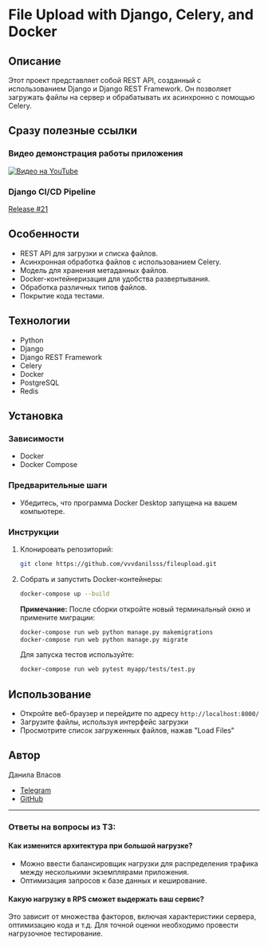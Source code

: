 # File Upload with Django, Celery, and Docker

## Описание

Этот проект представляет собой REST API, созданный с использованием Django и Django REST Framework. Он позволяет загружать файлы на сервер и обрабатывать их асинхронно с помощью Celery.

## Сразу полезные ссылки

### Видео демонстрация работы приложения

[![Видео на YouTube](http://img.youtube.com/vi/Fz5GE3ITuBg/0.jpg)](http://www.youtube.com/watch?v=Fz5GE3ITuBg)

### Django CI/CD Pipeline

[Release #21](https://github.com/vvvdanilsss/fileupload/actions/runs/6408731917/job/17398380153)

## Особенности

- REST API для загрузки и списка файлов.
- Асинхронная обработка файлов с использованием Celery.
- Модель для хранения метаданных файлов.
- Docker-контейнеризация для удобства развертывания.
- Обработка различных типов файлов.
- Покрытие кода тестами.

## Технологии

- Python
- Django
- Django REST Framework
- Celery
- Docker
- PostgreSQL
- Redis

## Установка

### Зависимости

- Docker
- Docker Compose

### Предварительные шаги

- Убедитесь, что программа Docker Desktop запущена на вашем компьютере.

### Инструкции

1. Клонировать репозиторий:

   ```bash
   git clone https://github.com/vvvdanilsss/fileupload.git

   ```

2. Собрать и запустить Docker-контейнеры:

   ```bash
   docker-compose up --build
   
   ```

   **Примечание:** После сборки откройте новый терминальный окно и примените миграции:

   ```bash
   docker-compose run web python manage.py makemigrations
   docker-compose run web python manage.py migrate   
   ```

   Для запуска тестов используйте:
   
   ```bash
   docker-compose run web pytest myapp/tests/test.py
   
   ```

## Использование

- Откройте веб-браузер и перейдите по адресу `http://localhost:8000/`
- Загрузите файлы, используя интерфейс загрузки
- Просмотрите список загруженных файлов, нажав "Load Files"

## Автор

Данила Власов

- [Telegram](https://t.me/vvvdanilsss)
- [GitHub](https://github.com/vvvdanilsss)

---

### Ответы на вопросы из ТЗ:

#### Как изменится архитектура при большой нагрузке?

- Можно ввести балансировщик нагрузки для распределения трафика между несколькими экземплярами приложения.
- Оптимизация запросов к базе данных и кеширование.

#### Какую нагрузку в RPS сможет выдержать ваш сервис?

Это зависит от множества факторов, включая характеристики сервера, оптимизацию кода и т.д. Для точной оценки необходимо провести нагрузочное тестирование.
